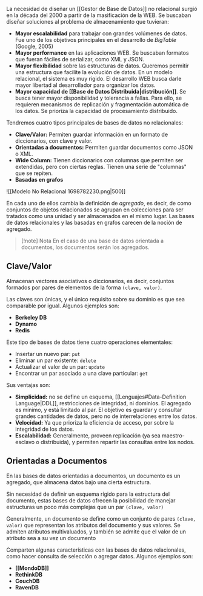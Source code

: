 La necesidad de diseñar un [[Gestor de Base de Datos]] no relacional surgió en la década del 2000 a partir de la masificación de la WEB. Se buscaban diseñar soluciones al problema de almacenamiento que tuvieran:

- **Mayor escalabilidad** para trabajar con grandes volúmenes de datos. Fue uno de los objetivos principales en el desarrollo de *BigTable* (Google, 2005)
- **Mayor performance** en las aplicaciones WEB. Se buscaban formatos que fueran fáciles de serializar, como XML y JSON.
- **Mayor flexibilidad** sobre las estructuras de datos. Queremos permitir una estructura que facilite la evolución de datos. En un modelo relacional, el sistema es muy rígido. El desarrollo WEB busca darle mayor libertad al desarrollador para organizar los datos.
- **Mayor capacidad de [[Base de Datos Distribuida|distribución]]**. Se busca tener mayor disponibilidad y tolerancia a fallas. Para ello, se requieren mecanismos de replicación y fragmentación automática de los datos. Se prioriza la capacidad de procesamiento distribuido.

Tendremos cuatro tipos principales de bases de datos no relacionales:

- **Clave/Valor:** Permiten guardar información en un formato de diccionarios, con clave y valor.
- **Orientadas a documentos:** Permiten guardar documentos como JSON o XML.
- **Wide Column:** Tienen diccionarios con columnas que permiten ser extendidas, pero con ciertas reglas. Tienen una serie de "columnas" que se repiten.
- **Basadas en grafos**

![[Modelo No Relacional 1698782230.png|500]]

En cada uno de ellos cambia la definición de *agregado*, es decir, de como conjuntos de objetos relacionados se agrupan en colecciones para ser tratados como una unidad y ser almacenados en el mismo lugar. Las bases de datos relacionales y las basadas en grafos carecen de la noción de agregado.

> [!note] Nota
> En el caso de una base de datos orientada a documentos, los documentos serán los agregados.

## Clave/Valor

Almacenan vectores asociativos o diccionarios, es decir, conjuntos formados por pares de elementos de la forma `(clave, valor)`.

Las claves son únicas, y el único requisito sobre su dominio es que sea comparable por igual. Algunos ejemplos son:

- **Berkeley DB**
- **Dynamo**
- **Redis**

Este tipo de bases de datos tiene cuatro operaciones elementales:

- Insertar un nuevo par: `put`
- Eliminar un par existente: `delete`
- Actualizar el valor de un par: `update`
- Encontrar un par asociado a una clave particular: `get`

Sus ventajas son:

- **Simplicidad:** no se define un esquema, [[Lenguajes#Data-Definition Language|DDL]], restricciones de integridad, ni dominios. El agregado es mínimo, y está limitado al par. El objetivo es guardar y consultar grandes cantidades de datos, pero no de interrelaciones entre los datos.
- **Velocidad:** Ya que prioriza la eficiencia de acceso, por sobre la integridad de los datos.
- **Escalabilidad:** Generalmente, proveen replicación (ya sea maestro-esclavo o distribuida), y permiten repartir las consultas entre los nodos.

## Orientadas a Documentos

En las bases de datos orientadas a documentos, un documento es un agregado, que almacena datos bajo una cierta estructura.

Sin necesidad de definir un esquema rígido para la estructura del documento, estas bases de datos ofrecen la posibilidad de manejar estructuras un poco más complejas que un par `(clave, valor)`

Generalmente, un documento se define como un conjunto de pares `(clave, valor)` que representan los atributos del documento y sus valores. Se admiten atributos multivaluados, y también se admite que el valor de un atributo sea a su vez un documento

Comparten algunas características con las bases de datos relacionales, como hacer consulta de selección o agregar datos. Algunos ejemplos son:

- **[[MondoDB]]**
- **RethinkDB**
- **CouchDB**
- **RavenDB**
